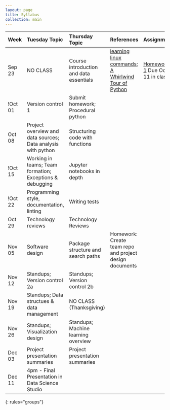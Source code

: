 ```yaml
---
layout: page
title: Syllabus
collection: main
---
```


| Week      | Tuesday Topic | Thursday Topic   | References | Assignment |
|:----------|:----------------|:---------------|:-------------------|:-------------|
|Sep 23 | NO CLASS | Course introduction and data essentials | [learning linux commands](http://linuxcommand.org/lc3_learning_the_shell.php); [A Whirlwind Tour of Python](https://jakevdp.github.io/WhirlwindTourOfPython/) | [Homework 1](https://classroom.github.com/a/yiSZgFof) Due Oct 11 in class. |
!Oct 01  | Version control 1                                                       | Submit homework; Procedural python | |
|Oct 08  | Project overview and data sources; Data analysis with python            | Structuring code with functions | | |
!Oct 15  | Working in teams; Team formation; Exceptions & debugging                | Jupyter notebooks in depth | | |
!Oct 22  | Programming style, documentation, linting                               | Writing tests | |
|Oct 29  | Technology reviews                                                      | Technology Reviews | |
|Nov 05  | Software design                                                         | Package structure and search paths | Homework: Create team repo and project design documents|
|Nov 12  | Standups; Version control 2a                                            | Standups; Version control 2b | |
|Nov 19  | Standups; Data structues & data management                              | NO CLASS (Thanksgiving)
|Nov 26  | Standups; Visualization design                                          | Standups; Machine learning overview | |
|Dec 03  | Project presentation summaries                                          | Project presentation summaries  ||
|Dec 11  | 4pm - Final Presentation in Data Science Studio | ||
{: rules="groups"}

